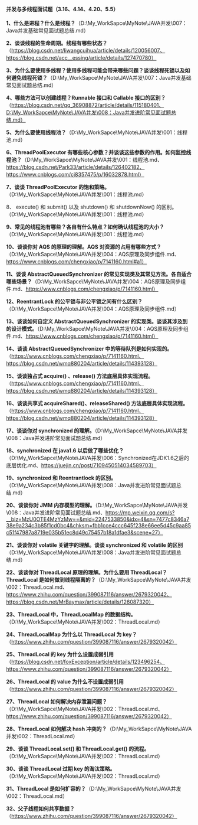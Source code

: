 #### 并发与多线程面试题（3.16、4.14、4.20、5.5）

**1、什么是进程？什么是线程？**（D:\My_WorkSapce\MyNote\JAVA并发\007：Java并发基础常见面试题总结.md）

**2、谈谈线程的生命周期。线程有哪些状态？**（https://blog.csdn.net/liwangcuihua/article/details/120056007、https://blog.csdn.net/acc__essing/article/details/127470780）

**3、为什么要使用多线程？使用多线程可能会带来哪些问题？谈谈线程死锁以及如何避免线程死锁？**（D:\My_WorkSapce\MyNote\JAVA并发\007：Java并发基础常见面试题总结.md）

**4、哪些方法可以创建线程？Runnable 接口和 Callable 接口的区别？**（https://blog.csdn.net/qq_36908872/article/details/115180401、D:\My_WorkSapce\MyNote\JAVA并发\008：Java并发进阶常见面试题总结.md）

**5、为什么要使用线程池？**（D:\My_WorkSapce\MyNote\JAVA并发\001：线程池.md）

**6、ThreadPoolExecutor 有哪些核心参数？并谈谈这些参数的作用。如何监控线程池？**（D:\My_WorkSapce\MyNote\JAVA并发\001：线程池.md、https://blog.csdn.net/Park33/article/details/126402182、https://www.cnblogs.com/cj8357475/p/16032878.html）

**7、谈谈 ThreadPoolExecutor 的饱和策略。**（D:\My_WorkSapce\MyNote\JAVA并发\001：线程池.md）

8、 execute() 和 submit() 以及 shutdown() 和 shutdownNow() 的区别。（D:\My_WorkSapce\MyNote\JAVA并发\001：线程池.md）

**9、常见的线程池有哪些？各自有什么特点？如何确认线程池的大小？**（D:\My_WorkSapce\MyNote\JAVA并发\001：线程池.md）

**10、谈谈你对 AQS 的原理的理解。AQS 对资源的占用有哪些方式？**（D:\My_WorkSapce\MyNote\JAVA并发\004：AQS原理及同步组件.md、https://www.cnblogs.com/chengxiao/p/7141160.html#a1）

**11、谈谈 AbstractQueuedSynchronizer 的常见实现类及其常见方法。各自适合哪些场景？**（D:\My_WorkSapce\MyNote\JAVA并发\004：AQS原理及同步组件.md、https://www.cnblogs.com/chengxiao/p/7141160.html）

**12、ReentrantLock 的公平锁与非公平锁之间有什么区别？**（D:\My_WorkSapce\MyNote\JAVA并发\004：AQS原理及同步组件.md）

**13、谈谈如何自定义 AbstractQueuedSynchronizer 的实现类。谈谈其涉及到的设计模式。**（D:\My_WorkSapce\MyNote\JAVA并发\004：AQS原理及同步组件.md、https://www.cnblogs.com/chengxiao/p/7141160.html）

**14、谈谈 AbstractQueuedSynchronizer 中的等待队列是如何实现的。**（https://www.cnblogs.com/chengxiao/p/7141160.html、https://blog.csdn.net/wmq880204/article/details/114393128）

**15、谈谈独占式 acquire() 、release() 方法底层具体实现流程。**（https://www.cnblogs.com/chengxiao/p/7141160.html、https://blog.csdn.net/wmq880204/article/details/114393128）

**16、谈谈共享式 acquireShared()、releaseShared() 方法底层具体实现流程。**（https://www.cnblogs.com/chengxiao/p/7141160.html、https://blog.csdn.net/wmq880204/article/details/114393128）

**17、谈谈你对 synchronized 的理解。**（D:\My_WorkSapce\MyNote\JAVA并发\008：Java并发进阶常见面试题总结.md）

**18、synchronized 在 java1.6 以后做了哪些优化？**（D:\My_WorkSapce\MyNote\JAVA并发\006：Synchronized在JDK1.6之后的底层优化.md、https://juejin.cn/post/7109450514034589703）

**19、synchronized 和 Reentrantlock 的区别。**（D:\My_WorkSapce\MyNote\JAVA并发\008：Java并发进阶常见面试题总结.md）

**20、谈谈你对 JMM 内存模型的理解。**（D:\My_WorkSapce\MyNote\JAVA并发\008：Java并发进阶常见面试题总结.md、https://mp.weixin.qq.com/s?__biz=MzU0OTE4MzYzMw==&mid=2247533850&idx=4&sn=7477c8346a738e9a234c3b85f1cd0bc4&chksm=fbb1cce4ccc645f238e66ee5d45c9aa85c51f47987a8719e035b51ec8d49c75457b18a1dfae3&scene=27）

**21、谈谈你对 volatile 关键字的理解。谈谈 synchronized 和 volatile 的区别**（D:\My_WorkSapce\MyNote\JAVA并发\008：Java并发进阶常见面试题总结.md）

**22、谈谈你对 ThreadLocal 原理的理解。为什么要用 ThreadLocal？ThreadLocal 是如何做到线程隔离的？**（D:\My_WorkSapce\MyNote\JAVA并发\002：ThreadLocal.md、https://www.zhihu.com/question/399087116/answer/2679320042、https://blog.csdn.net/MrBaymax/article/details/126087320）

**23、ThreadLocal 中，ThreadLocalMap 的数据结构。**（D:\My_WorkSapce\MyNote\JAVA并发\002：ThreadLocal.md）

**24、ThreadLocalMap 为什么以 ThreadLocal 为 key？**（https://www.zhihu.com/question/399087116/answer/2679320042）

**25、ThreadLocal 的 key 为什么设置成弱引用**（https://blog.csdn.net/foxException/article/details/123496254、https://www.zhihu.com/question/399087116/answer/2679320042）

**26、ThreadLocal 的 value 为什么不设置成弱引用**（https://www.zhihu.com/question/399087116/answer/2679320042）

**27、ThreadLocal 如何解决内存泄漏问题？**（D:\My_WorkSapce\MyNote\JAVA并发\002：ThreadLocal.md、https://www.zhihu.com/question/399087116/answer/2679320042）

**28、ThreadLocal 如何解决 hash 冲突的？**（D:\My_WorkSapce\MyNote\JAVA并发\002：ThreadLocal.md）

**29、谈谈 ThreadLocal.set() 和 ThreadLocal.get() 的流程。**（D:\My_WorkSapce\MyNote\JAVA并发\002：ThreadLocal.md）

**30、谈谈 ThreadLocal 过期 key 的淘汰策略。**（D:\My_WorkSapce\MyNote\JAVA并发\002：ThreadLocal.md）

**31、ThreadLocal 是如何扩容的？**（D:\My_WorkSapce\MyNote\JAVA并发\002：ThreadLocal.md）

**32、父子线程如何共享数据？**（https://www.zhihu.com/question/399087116/answer/2679320042）